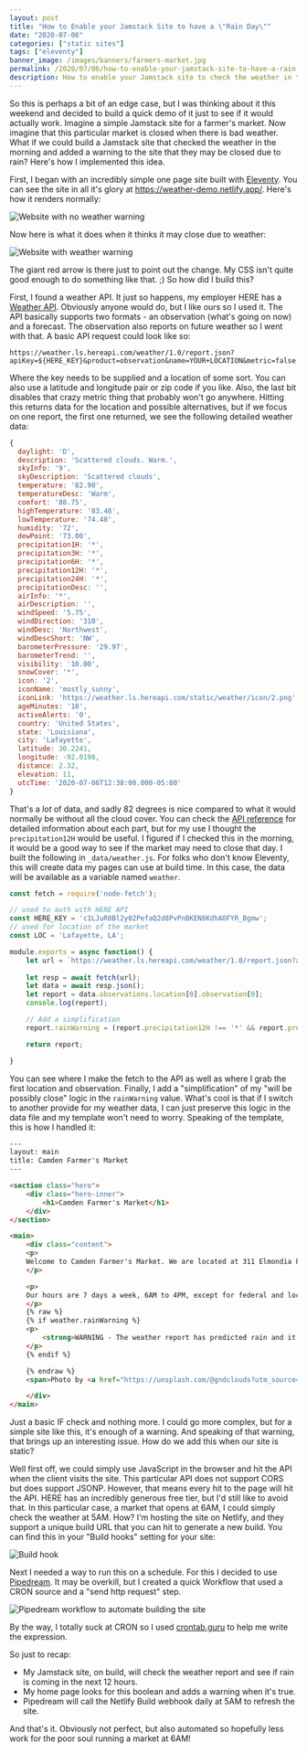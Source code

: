 ```yaml
---
layout: post
title: "How to Enable your Jamstack Site to have a \"Rain Day\""
date: "2020-07-06"
categories: ["static sites"]
tags: ["eleventy"]
banner_image: /images/banners/farmers-market.jpg
permalink: /2020/07/06/how-to-enable-your-jamstack-site-to-have-a-rain-day
description: How to enable your Jamstack site to check the weather in the morning
---
```


So this is perhaps a bit of an edge case, but I was thinking about it this weekend and decided to build a quick demo of it just to see if it would actually work. Imagine a simple Jamstack site for a farmer's market. Now imagine that this particular market is closed when there is bad weather. What if we could build a Jamstack site that checked the weather in the morning and added a warning to the site that they may be closed due to rain? Here's how I implemented this idea.

First, I began with an incredibly simple one page site built with [Eleventy](https://www.11ty.dev/). You can see the site in all it's glory at <https://weather-demo.netlify.app/>. Here's how it renders normally:

<p>
<img data-src="https://static.raymondcamden.com/images/2020/07/w1.jpg" alt="Website with no weather warning" class="lazyload imgborder imgcenter">
</p>

Now here is what it does when it thinks it may close due to weather:

<p>
<img data-src="https://static.raymondcamden.com/images/2020/07/w2.jpg" alt="Website with weather warning" class="lazyload imgborder imgcenter">
</p>

The giant red arrow is there just to point out the change. My CSS isn't quite good enough to do something like that. ;) So how did I build this?

First, I found a weather API. It just so happens, my employer HERE has a [Weather API](https://developer.here.com/documentation/destination-weather/dev_guide/topics/overview.html). Obviously anyone would do, but I like ours so I used it. The API basically supports two formats - an observation (what's going on now) and a forecast. The observation also reports on future weather so I went with that. A basic API request could look like so:

```
https://weather.ls.hereapi.com/weather/1.0/report.json?apiKey=${HERE_KEY}&product=observation&name=YOUR+LOCATION&metric=false
```

Where the key needs to be supplied and a location of some sort. You can also use a latitude and longitude pair or zip code if you like. Also, the last bit disables that crazy metric thing that probably won't go anywhere. Hitting this returns data for the location and possible alternatives, but if we focus on one report, the first one returned, we see the following detailed weather data:

```js
{
  daylight: 'D',
  description: 'Scattered clouds. Warm.',
  skyInfo: '9',
  skyDescription: 'Scattered clouds',
  temperature: '82.90',
  temperatureDesc: 'Warm',
  comfort: '88.75',
  highTemperature: '83.48',
  lowTemperature: '74.48',
  humidity: '72',
  dewPoint: '73.00',
  precipitation1H: '*',
  precipitation3H: '*',
  precipitation6H: '*',
  precipitation12H: '*',
  precipitation24H: '*',
  precipitationDesc: '',
  airInfo: '*',
  airDescription: '',
  windSpeed: '5.75',
  windDirection: '310',
  windDesc: 'Northwest',
  windDescShort: 'NW',
  barometerPressure: '29.97',
  barometerTrend: '',
  visibility: '10.00',
  snowCover: '*',
  icon: '2',
  iconName: 'mostly_sunny',
  iconLink: 'https://weather.ls.hereapi.com/static/weather/icon/2.png',
  ageMinutes: '10',
  activeAlerts: '0',
  country: 'United States',
  state: 'Louisiana',
  city: 'Lafayette',
  latitude: 30.2241,
  longitude: -92.0198,
  distance: 2.32,
  elevation: 11,
  utcTime: '2020-07-06T12:38:00.000-05:00'
}
```

That's a *lot* of data, and sadly 82 degrees is nice compared to what it would normally be without all the cloud cover. You can check the [API reference](https://developer.here.com/documentation/destination-weather/dev_guide/topics/resource-response-type-report.html) for detailed information about each part, but for my use I thought the `precipitation12H` would be useful. I figured if I checked this in the morning, it would be a good way to see if the market may need to close that day. I built the following in `_data/weather.js`. For folks who don't know Eleventy, this will create data my pages can use at build time. In this case, the data will be available as a variable named `weather`.

```js
const fetch = require('node-fetch');

// used to auth with HERE API
const HERE_KEY = 'c1LJuR0Bl2y02PefaQ2d8PvPnBKEN8KdhAOFYR_Bgmw';
// used for location of the market
const LOC = 'Lafayette, LA';

module.exports = async function() {
	let url = `https://weather.ls.hereapi.com/weather/1.0/report.json?apiKey=${HERE_KEY}&product=observation&name=${encodeURIComponent(LOC)}&metric=false`;
	
	let resp = await fetch(url);
	let data = await resp.json();
	let report = data.observations.location[0].observation[0];
	console.log(report);

	// Add a simplification
	report.rainWarning = (report.precipitation12H !== '*' && report.precipitation12H > 0.02);

	return report;

}
```

You can see where I make the fetch to the API as well as where I grab the first location and observation. Finally, I add a "simplification" of my "will be possibly close" logic in the `rainWarning` value. What's cool is that if I switch to another provide for my weather data, I can just preserve this logic in the data file and my template won't need to worry. Speaking of the template, this is how I handled it:

```html
---
layout: main
title: Camden Farmer's Market
---

<section class="hero">
	<div class="hero-inner">
		<h1>Camden Farmer's Market</h1>
	</div>
</section>

<main>
	<div class="content">
	<p>
	Welcome to Camden Farmer's Market. We are located at 311 Elmondia Falling Street, Lafayette, LA 70508.
	</p>

	<p>
	Our hours are 7 days a week, 6AM to 4PM, except for federal and local holidays. <strong>Closed during inclement weather!</strong>
	</p>
	{% raw %}
	{% if weather.rainWarning %}
	<p>
		<strong>WARNING - The weather report has predicted rain and it is likely we will be closed.</strong>
	</p>
	{% endif %}

	{% endraw %}	
	<span>Photo by <a href="https://unsplash.com/@gndclouds?utm_source=unsplash&amp;utm_medium=referral&amp;utm_content=creditCopyText">William Felker</a> on <a href="https://unsplash.com/s/photos/farmers-market?utm_source=unsplash&amp;utm_medium=referral&amp;utm_content=creditCopyText">Unsplash</a></span>

	</div>
</main>
```

Just a basic IF check and nothing more. I could go more complex, but for a simple site like this, it's enough of a warning. And speaking of that warning, that brings up an interesting issue. How do we add this when our site is static?

Well first off, we could simply use JavaScript in the browser and hit the API when the client visits the site. This particular API does not support CORS but does support JSONP. However, that means every hit to the page will hit the API. HERE has an incredibly generous free tier, but I'd still like to avoid that. In this particular case, a market that opens at 6AM, I could simply check the weather at 5AM. How? I'm hosting the site on Netlify, and they support a unique build URL that you can hit to generate a new build. You can find this in your "Build hooks" setting for your site:

<p>
<img data-src="https://static.raymondcamden.com/images/2020/07/w3.jpg" alt="Build hook" class="lazyload imgborder imgcenter">
</p>

Next I needed a way to run this on a schedule. For this I decided to use [Pipedream](https://pipedream.com/). It may be overkill, but I created a quick Workflow that used a CRON source and a "send http request" step.

<p>
<img data-src="https://static.raymondcamden.com/images/2020/07/w4.jpg" alt="Pipedream workflow to automate building the site" class="lazyload imgborder imgcenter">
</p>

By the way, I totally suck at CRON so I used [crontab.guru](https://crontab.guru/) to help me write the expression.

So just to recap:

* My Jamstack site, on build, will check the weather report and see if rain is coming in the next 12 hours.
* My home page looks for this boolean and adds a warning when it's true.
* Pipedream will call the Netlify Build webhook daily at 5AM to refresh the site.

And that's it. Obviously not perfect, but also automated so hopefully less work for the poor soul running a market at 6AM!